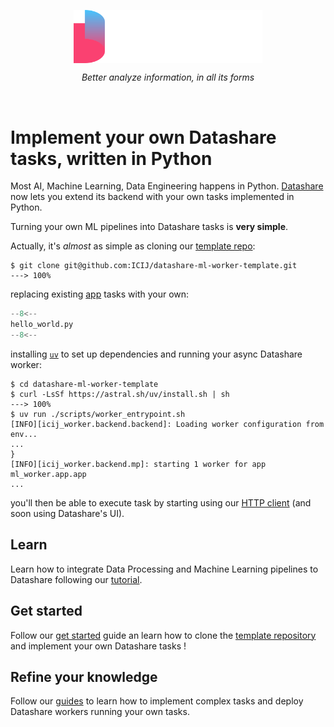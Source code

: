 <style>
.md-content .md-typeset h1
</style>

<p align="center">
  <a href="https://datashare.icij.org/">
    <img align="center" src="assets/datashare-logo.svg" alt="Datashare" style="max-width: 60%">
  </a>
</p>
<p align="center">
    <em>Better analyze information, in all its forms</em>
</p>
<br/>

# Implement **your own Datashare tasks**, written in Python

Most AI, Machine Learning, Data Engineering happens in Python.
[Datashare](https://icij.gitbook.io/datashare) now lets you extend its backend with your own tasks implemented in Python.

Turning your own ML pipelines into Datashare tasks is **very simple**.

Actually, it's *almost* as simple as cloning our [template repo](https://github.com/ICIJ/datashare-ml-worker-template):

<!-- termynal -->
```
$ git clone git@github.com:ICIJ/datashare-ml-worker-template.git
---> 100%
```

replacing existing [app](https://github.com/ICIJ/datashare-ml-worker-template/blob/main/ml_worker/app.py) tasks with your own:   
```python
--8<--
hello_world.py
--8<--
```

installing [`uv`](https://docs.astral.sh/uv/) to set up dependencies and running your async Datashare worker:
<!-- termynal -->
```
$ cd datashare-ml-worker-template
$ curl -LsSf https://astral.sh/uv/install.sh | sh
---> 100%
$ uv run ./scripts/worker_entrypoint.sh
[INFO][icij_worker.backend.backend]: Loading worker configuration from env...
...
}
[INFO][icij_worker.backend.mp]: starting 1 worker for app ml_worker.app.app
...
```
you'll then be able to execute task by starting using our [HTTP client]() (and soon using Datashare's UI).    

[//]: # (TODO: add a link to the HTTP task creation guide)

## **Learn**

Learn how to integrate Data Processing and Machine Learning pipelines to Datashare following our [tutorial](./learn/tasks.md). 

## **Get started**

Follow our [get started](get-started/index.md) guide an learn how to clone the [template repository](https://github.com/ICIJ/datashare-ml-worker-template) and implement your own Datashare tasks !

## **Refine your knowledge**
 
Follow our [guides](guides/index.md) to learn how to implement complex tasks and deploy Datashare workers running your own tasks.
